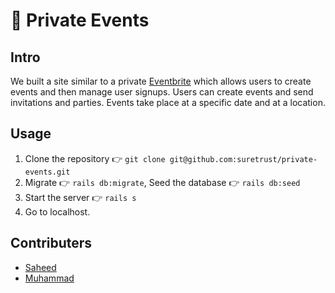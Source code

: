 # 🎊 Private Events

## Intro
We built a site similar to a private [Eventbrite](http://www.eventbrite.com/) which allows users to create events and then manage user signups. Users can create events and send invitations and parties. Events take place at a specific date and at a location.

## Usage
1. Clone the repository 👉 `git clone git@github.com:suretrust/private-events.git`
2. Migrate 👉 `rails db:migrate`, Seed the database 👉 `rails db:seed` 
3. Start the server 👉 `rails s`
4. Go to localhost.

## Contributers
- [Saheed](https://github.com/suretrust)
- [Muhammad](https://github.com/mosaaleb)
